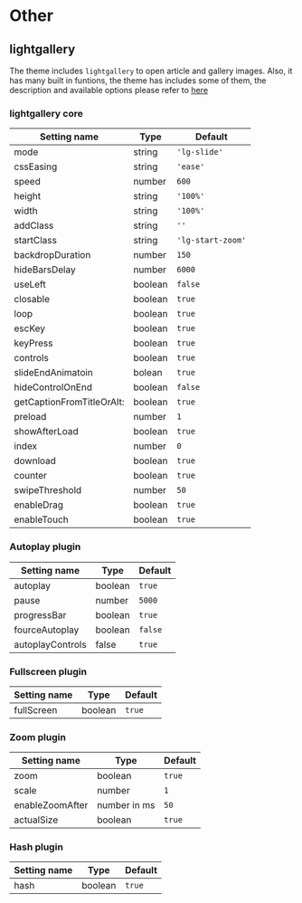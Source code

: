 # Other

## lightgallery
The theme includes `lightgallery` to open article and gallery images. Also, it has many built in funtions, the theme has includes some of them, the description and available options please refer to [here](https://sachinchoolur.github.io/lightgallery.js/docs/api.html#options)

### lightgallery core

Setting name | Type | Default
-------------|------|--------
mode | string | `'lg-slide'`
cssEasing | string | `'ease'`
speed | number | `600`
height | string | `'100%'`
width | string | `'100%'`
addClass | string | `''`
startClass | string | `'lg-start-zoom'`
backdropDuration | number | `150`
hideBarsDelay | number | `6000`
useLeft | boolean | `false`
closable | boolean | `true`
loop | boolean | `true`
escKey | boolean | `true`
keyPress | boolean | `true`
controls | boolean | `true`
slideEndAnimatoin | bolean | `true`
hideControlOnEnd | boolean | `false`
getCaptionFromTitleOrAlt: | boolean | `true`
preload | number | `1`
showAfterLoad | boolean | `true`
index | number | `0`
download | boolean | `true`
counter | boolean | `true`
swipeThreshold | number | `50`
enableDrag | boolean | `true`
enableTouch | boolean | `true`

### Autoplay plugin

Setting name | Type | Default
-------------|------|--------
autoplay | boolean | `true`
pause | number | `5000`
progressBar | boolean | `true`
fourceAutoplay | boolean | `false`
autoplayControls | false | `true`

### Fullscreen plugin

Setting name | Type | Default
-------------|------|--------
fullScreen | boolean | `true`

### Zoom plugin

Setting name | Type | Default
-------------|------|--------
zoom | boolean | `true`
scale | number | `1`
enableZoomAfter | number in ms | `50`
actualSize | boolean | `true`

### Hash plugin

Setting name | Type | Default
-------------|------|--------
hash | boolean | `true`
